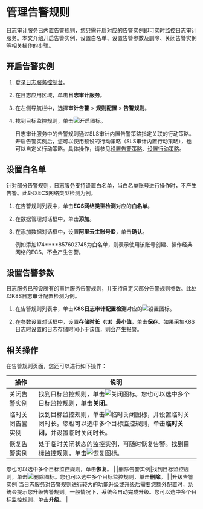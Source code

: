 # 管理告警规则

日志审计服务已内置告警规则，您只需开启对应的告警实例即可实时监控日志审计服务。本文介绍开启告警实例、设置白名单、设置告警参数及删除、关闭告警实例等相关操作的步骤。

## 开启告警实例

1.  登录[日志服务控制台](https://sls.console.aliyun.com)。

2.  在日志应用区域，单击**日志审计服务**。

3.  在左侧导航栏中，选择**审计告警** \> **规则配置** \> **告警规则**。

4.  找到目标监控规则，单击![开启](https://static-aliyun-doc.oss-accelerate.aliyuncs.com/assets/img/zh-CN/8341707061/p187950.png)图标。

    日志审计服务中的告警规则通过SLS审计内置告警策略指定关联的行动策略。开启告警实例后，您可以使用预设的行动策略（SLS审计内置行动策略），也可以自定义行动策略。具体操作，请参见[设置告警策略]()、[设置行动策略]()。


## 设置白名单

针对部分告警规则，日志服务支持设置白名单，当白名单账号进行操作时，不产生告警。此处以ECS网络类型检测为例。

1.  在告警规则列表中，单击**ECS网络类型检测**对应的**白名单**。

2.  在数据管理对话框中，单击**添加**。

3.  在添加数据对话框中，设置**阿里云主账号ID**，单击**确认**。

    例如添加174\*\*\*\*857602745为白名单，则表示使用该账号创建、操作经典网络的ECS，不会产生告警。


## 设置告警参数

日志服务已预设所有的审计服务告警规则，并支持自定义部分告警规则参数。此处以K8S日志审计配置检测为例。

1.  在告警规则列表中，单击**K8S日志审计配置检测**对应的![设置](https://static-aliyun-doc.oss-accelerate.aliyuncs.com/assets/img/zh-CN/8341707061/p188165.png)图标。

2.  在参数设置对话框中，设置**存储时长（ttl）最小值**，单击**保存**。如果采集K8S日志时设置的日志存储时间小于该值，则会产生报警。


## 相关操作

在告警规则页面，您还可以进行如下操作：

|操作|说明|
|--|--|
|关闭告警实例|找到目标监控规则，单击![关闭](https://static-aliyun-doc.oss-accelerate.aliyuncs.com/assets/img/zh-CN/8341707061/p187968.png)图标。您也可以选中多个目标监控规则，单击**关闭**。 |
|临时关闭告警实例|找到目标监控规则，单击![临时关闭](https://static-aliyun-doc.oss-accelerate.aliyuncs.com/assets/img/zh-CN/9341707061/p187970.png)图标，并设置临时关闭时长。您也可以选中多个目标监控规则，单击**临时关闭**，并设置临时关闭时长。 |
|恢复告警实例|处于临时关闭状态的监控实例，可随时恢复告警。找到目标监控规则，单击![恢复](https://static-aliyun-doc.oss-accelerate.aliyuncs.com/assets/img/zh-CN/9341707061/p188012.png)图标。

您也可以选中多个目标监控规则，单击**恢复**。 |
|删除告警实例|找到目标监控规则，单击![删除](https://static-aliyun-doc.oss-accelerate.aliyuncs.com/assets/img/zh-CN/9341707061/p188014.png)图标。您也可以选中多个目标监控规则，单击**删除**。 |
|升级告警实例|当日志服务对告警规则进行较大的功能升级或升级后需要您额外配置时，系统会提示您升级告警规则。一般情况下，系统会自动完成升级。您可以选中多个目标监控规则，单击**升级**。 |

